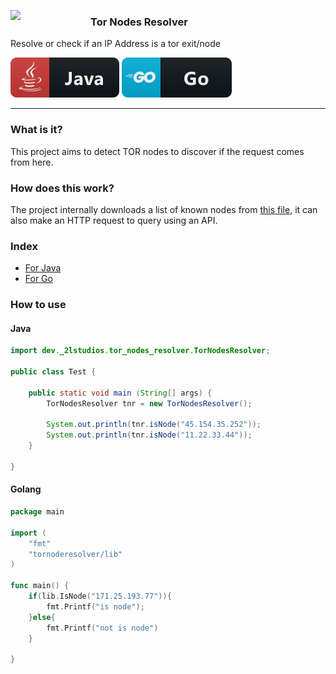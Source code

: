 <img src="https://github.com/sammwyy/tor-nodes-resolver/blob/master/assets/icon.png" width="128px" align="left"><h3>Tor Nodes Resolver</h3>
<p>Resolve or check if an IP Address is a tor exit/node</p>
<p>
    <img src="https://raw.githubusercontent.com/MikeCodesDotNET/ColoredBadges/master/svg/dev/languages/java.svg"> 
    <img src="https://raw.githubusercontent.com/MikeCodesDotNET/ColoredBadges/master/svg/dev/languages/go.svg"> 
</p>

<hr>

### What is it?
This project aims to detect TOR nodes to discover if the request comes from here.

### How does this work?
The project internally downloads a list of known nodes from [this file](https://check.torproject.org/torbulkexitlist), it can also make an HTTP request to query using an API.

### Index
- [For Java](https://github.com/permisosdev/tor-nodes-resolver/tree/master/java)
- [For Go](https://github.com/permisosdev/tor-nodes-resolver/tree/golang)
### How to use
#### Java
```java
import dev._2lstudios.tor_nodes_resolver.TorNodesResolver;

public class Test {

    public static void main (String[] args) {
        TorNodesResolver tnr = new TorNodesResolver();

        System.out.println(tnr.isNode("45.154.35.252"));
        System.out.println(tnr.isNode("11.22.33.44"));
    }   

}
```
#### Golang
```go
package main

import (
	"fmt"
	"tornoderesolver/lib"
)

func main() {
	if(lib.IsNode("171.25.193.77")){
		fmt.Printf("is node");
	}else{
		fmt.Printf("not is node")
	}
	
}
```

